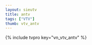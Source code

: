 ```yaml
---
layout: sieutv
title: antv
tags: ["VTV"]
thumb: vtv_antv
---
```

{% include tvpro key="vn_vtv_antv" %}
